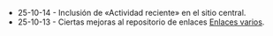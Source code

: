 * 25-10-14 - Inclusión de «Actividad reciente» en el sitio central.
* 25-10-13 - Ciertas mejoras al repositorio de enlaces [Enlaces varios](https://jucardus.github.io/enlaces).
